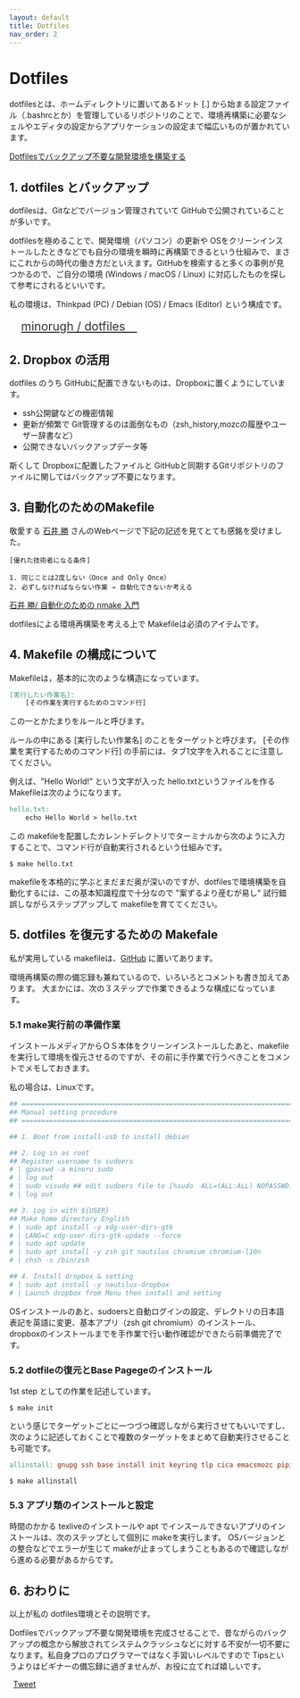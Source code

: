 ```yaml
---
layout: default
title: Dotfiles
nav_order: 2
---
```


# Dotfiles

dotfilesとは、ホームディレクトリに置いてあるドット 
[.] から始まる設定ファイル（.bashrcとか）を管理しているリポジトリのことで、環境再構築に必要なシェルやエディタの設定からアプリケーションの設定まで幅広いものが置かれています。

<a href="https://solist.work/blog/posts/dotfiles/" class="btn"><i class="fa fa-file-text-o"></i> Dotfilesでバックアップ不要な開発環境を構築する</a>

## 1. dotfiles とバックアップ

dotfilesは、Gitなどでバージョン管理されていて GitHubで公開されていることが多いです。

dotfilesを極めることで、開発環境（パソコン）の更新や OSをクリーンインストールしたときなどでも自分の環境を瞬時に再構築できるという仕組みで、まさにこれからの時代の働き方だといえます。GitHubを検索すると多くの事例が見つかるので、ご自分の環境 (Windows / macOS / Linux) に対応したものを探して参考にされるといいです。

私の環境は、Thinkpad (PC) / Debian (OS) / Emacs (Editor) という構成です。

<a href="https://github.com/minorugh/dotfiles" class="btn" style="padding:1em; color:#333; font-size:150%"><i style="font-size:130%" class="fa fa-github"></i>  minorugh / dotfiles　<i style="font-size:110%;" class="fa fa-external-link"></i><a/>

## 2. Dropbox の活用

dotfiles のうち GitHubに配置できないものは、Dropboxに置くようにしています。

* ssh公開鍵などの機密情報
* 更新が頻繁で Git管理するのは面倒なもの（zsh_history,mozcの履歴やユーザー辞書など） 
* 公開できないバックアップデータ等

斯くして Dropboxに配置したファイルと GitHubと同期するGitリポジトリのファイルに関してはバックアップ不要になります。

## 3. 自動化のためのMakefile

敬愛する [石井 勝](https://lne.st/2012/07/10/%E3%82%A4%E3%83%B3%E3%83%80%E3%82%B9%E3%83%88%E3%83%AA%E3%83%BC%E3%81%82%E3%81%A3%E3%81%A6%E3%81%AE%E3%82%A8%E3%83%B3%E3%82%B8%E3%83%8B%E3%82%A2%E3%83%AA%E3%83%B3%E3%82%B0/) さんのWebページで下記の記述を見てとても感銘を受けました。

```
[優れた技術者になる条件]

1. 同じことは2度しない（Once and Only Once） 
2. 必ずしなければならない作業 → 自動化できないか考える 
```

<a href="http://objectclub.jp/community/memorial/homepage3.nifty.com/masarl/article/nmake.html" class="btn btn-default btn-lg">石井 勝/ 自動化のための nmake 入門</a>

dotfilesによる環境再構築を考える上で Makefileは必須のアイテムです。

## 4. Makefile の構成について

Makefileは，基本的に次のような構造になっています。

```makefile
[実行したい作業名]:
	[その作業を実行するためのコマンド行]
```
この一とかたまりをルールと呼びます。

ルールの中にある [実行したい作業名] のことをターゲットと呼びます。
[その作業を実行するためのコマンド行] の手前には、タブ1文字を入れることに注意してください。

例えば、"Hello World!" という文字が入った hello.txtというファイルを作る Makefileは次のようになります。

```makefile
hello.txt:
	echo Hello World > hello.txt
```

この makefileを配置したカレントデレクトリでターミナルから次のように入力することで、コマンド行が自動実行されるという仕組みです。

```shell
$ make hello.txt
```
makefileを本格的に学ぶとまだまだ奥が深いのですが、dotfilesで環境構築を自動化するには、この基本知識程度で十分なので "案ずるより産むが易し" 試行錯誤しながらステップアップして makefileを育ててください。

## 5. dotfiles を復元するための Makefale

私が実用している makefileは、[GitHub](https://github.com/minorugh/dotfiles/blob/main/Makefile) に置いてあります。

環境再構築の際の備忘録も兼ねているので、いろいろとコメントも書き加えてあります。
大まかには、次の３ステップで作業できるような構成になっています。

### 5.1 make実行前の準備作業
インストールメディアからＯＳ本体をクリーンインストールしたあと、makefileを実行して環境を復元させるのですが、その前に手作業で行うべきことをコメントでメモしておきます。

私の場合は、Linuxです。

```makefile
## =====================================================================
## Manual setting procedure
## =====================================================================

## 1. Boot from install-usb to install debian

## 2. Log in as root
## Register username to sudoers
# | gpasswd -a minoru sudo
# | log out
# | sudo visudo ## edit sudoers file to [%sudo  ALL=(ALL:ALL) NOPASSWD:ALL]
# | log out

## 3. Log in with ${USER}
## Make home directory English
# | sudo apt install -y xdg-user-dirs-gtk
# | LANG=C xdg-user-dirs-gtk-update --force
# | sudo apt update
# | sudo apt install -y zsh git nautilus chromium chromium-l10n
# | chsh -s /bin/zsh

## 4. Install dropbox & setting
# | sudo apt install -y nautilus-dropbox
# | Launch dropbox from Menu then install and setting

```
OSインストールのあと、sudoersと自動ログインの設定、デレクトリの日本語表記を英語に変更、基本アプリ（zsh git chromium）のインストール、dropboxのインストールまでを手作業で行い動作確認ができたら前準備完了です。

### 5.2 dotfileの復元とBase Pagegeのインストール
1st step としての作業を記述しています。

```shell
$ make init
```
という感じでターゲットごとに一つづつ確認しながら実行させてもいいですし、次のように記述しておくことで複数のターゲットをまとめて自動実行させることも可能です。

```makefile
allinstall: gnupg ssh base install init keyring tlp cica emacsmozc pipinstall
```

```shell
$ make allinstall
```

### 5.3 アプリ類のインストールと設定
時間のかかる texliveのインストールや apt でインスールできないアプリのインストールは、次のステップとして個別に makeを実行します。
OSバージョンとの整合などでエラーが生じて makeが止まってしまうこともあるので確認しながら進める必要があるからです。

## 6. おわりに

以上が私の dotfiles環境とその説明です。

Dotfilesでバックアップ不要な開発環境を完成させることで、昔ながらのバックアップの概念から解放されてシステムクラッシュなどに対する不安が一切不要になります。私自身プロのプログラマーではなく手習いレベルですので Tipsというよりはビギナーの備忘録に過ぎませんが、お役に立てれば嬉しいです。

<div style="flort:left">
&ensp;<a href="https://twitter.com/share" class="twitter-share-button" data-url="{{ .Permalink }}" data-via="minorugh" data-text="{{ .Params.Title }}" data-lang="jp" data-count="horizontal">Tweet</a><script>!function(d,s,id){var js,fjs=d.getElementsByTagName(s)[0],p=/^http:/.test(d.location)?'http':'https';if(!d.getElementById(id)){js=d.createElement(s);js.id=id;js.src=p+'://platform.twitter.com/widgets.js';fjs.parentNode.insertBefore(js,fjs);}}(document, 'script', 'twitter-wjs');</script>
</div>
<blockquote class="twitter-tweet" lang="ja"><p lang="ja" dir="ltr"> <a href="https://twitter.com/minorugh/status/839117944260997120"></a></blockquote>
